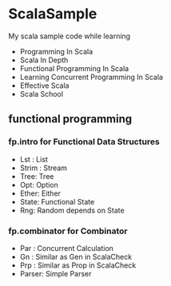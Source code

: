 # ScalaSample
My scala sample code while learning
- Programming In Scala
- Scala In Depth
- Functional Programming In Scala
- Learning Concurrent Programming In Scala
- Effective Scala
- Scala School


## functional programming

### fp.intro for Functional Data Structures
 
- Lst :  List 
- Strim : Stream 
- Tree: Tree 
- Opt: Option
- Ether: Either
- State: Functional State
- Rng: Random depends on State

### fp.combinator for Combinator

- Par : Concurrent Calculation
- Gn : Similar as Gen in ScalaCheck
- Prp : Similar as Prop in ScalaCheck
- Parser: Simple Parser


